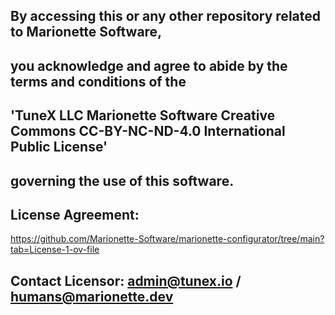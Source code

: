 ## By accessing this or any other repository related to Marionette Software,

## you acknowledge and agree to abide by the terms and conditions of the

## 'TuneX LLC Marionette Software Creative Commons CC-BY-NC-ND-4.0 International Public License'

## governing the use of this software.

## License Agreement: 
https://github.com/Marionette-Software/marionette-configurator/tree/main?tab=License-1-ov-file

## Contact Licensor: admin@tunex.io / humans@marionette.dev
